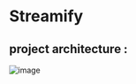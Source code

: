 # Streamify
## project architecture :
![image](https://github.com/user-attachments/assets/82081403-fef7-4d34-9d3f-dce3a3b44a86)

